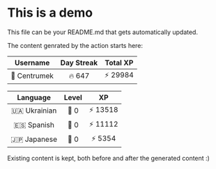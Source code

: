 # This is a demo

This file can be your README.md that gets automatically updated.

The content genrated by the action starts here:

<!--START_SECTION:duolingoStats-->
<!-- Automatically generated with https://github.com/centrumek/duolingo-readme-stats-->

| Username | Day Streak | Total XP |
|:---:|:---:|:---:|
| 👤 Centrumek | 🔥 647 | ⚡ 29984 |

| Language | Level | XP |
|:---:|:---:|:---:|
| 🇺🇦 Ukrainian | 👑 0 | ⚡ 13518 |
| 🇪🇸 Spanish | 👑 0 | ⚡ 11112 |
| 🇯🇵 Japanese | 👑 0 | ⚡ 5354 |

<!--END_SECTION:duolingoStats-->

Existing content is kept, both before and after the generated content :)